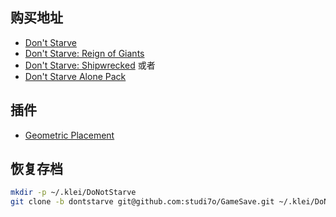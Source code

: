 ## 购买地址

- [Don't Starve](https://www.gog.com/game/dont_starve)
- [Don't Starve: Reign of Giants](https://www.gog.com/game/dont_starve_reign_of_giants)
- [Don't Starve: Shipwrecked](https://www.gog.com/game/dont_starve_shipwrecked)
或者
- [Don't Starve Alone Pack](https://www.gog.com/game/dont_starve_alone_pack)

## 插件
- [Geometric Placement](https://forums.kleientertainment.com/files/file/1108-geometric-placement/)

## 恢复存档

``` bash
mkdir -p ~/.klei/DoNotStarve
git clone -b dontstarve git@github.com:studi7o/GameSave.git ~/.klei/DoNotStarve
```

